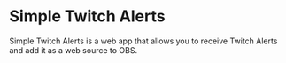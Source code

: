 # Simple Twitch Alerts

Simple Twitch Alerts is a web app that allows you to receive Twitch Alerts and add it as a web source to OBS. 